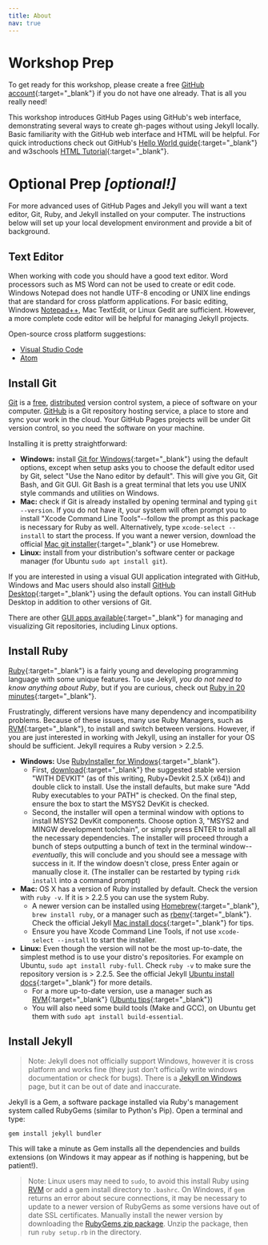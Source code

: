 ```yaml
---
title: About
nav: true
---
```


# Workshop Prep

To get ready for this workshop, please create a free [GitHub account](https://github.com/join){:target="_blank"} if you do not have one already.
That is all you really need!

This workshop introduces GitHub Pages using GitHub's web interface, demonstrating several ways to create gh-pages without using Jekyll locally.
Basic familiarity with the GitHub web interface and HTML will be helpful.
For quick introductions check out GitHub's [Hello World guide](https://guides.github.com/activities/hello-world/){:target="_blank"} and w3schools [HTML Tutorial](https://www.w3schools.com/html/default.asp){:target="_blank"}.

# Optional Prep *[optional!]*

For more advanced uses of GitHub Pages and Jekyll you will want a text editor, Git, Ruby, and Jekyll installed on your computer.
The instructions below will set up your local development environment and provide a bit of background.

## Text Editor

When working with code you should have a good text editor.
Word processors such as MS Word can not be used to create or edit code.
Windows Notepad does not handle UTF-8 encoding or UNIX line endings that are standard for cross platform applications.
For basic editing, Windows [Notepad++](https://notepad-plus-plus.org/), Mac TextEdit, or Linux Gedit are sufficient.
However, a more complete code editor will be helpful for managing Jekyll projects.

Open-source cross platform suggestions:

- [Visual Studio Code](https://code.visualstudio.com/)
- [Atom](https://atom.io/)

## Install Git

[Git](https://git-scm.com/) is a [free](https://www.gnu.org/philosophy/free-sw.en.html), [distributed](https://en.wikipedia.org/wiki/Distributed_version_control) version control system, a piece of software on your computer.
[GitHub](https://github.com/) is a Git repository hosting service, a place to store and sync your work in the cloud.
Your GitHub Pages projects will be under Git version control, so you need the software on your machine.

Installing it is pretty straightforward:

- **Windows:** install [Git for Windows](https://git-for-windows.github.io/){:target="_blank"} using the default options, except when setup asks you to choose the default editor used by Git, select "Use the Nano editor by default". This will give you Git, Git Bash, and Git GUI. Git Bash is a great terminal that lets you use UNIX style commands and utilities on Windows.
- **Mac:** check if Git is already installed by opening terminal and typing `git --version`. If you do not have it, your system will often prompt you to install "Xcode Command Line Tools"--follow the prompt as this package is necessary for Ruby as well. Alternatively, type `xcode-select --install` to start the process. If you want a newer version, download the official [Mac git installer](https://git-scm.com/downloads){:target="_blank"} or use Homebrew.
- **Linux:** install from your distribution's software center or package manager (for Ubuntu `sudo apt install git`).

If you are interested in using a visual GUI application integrated with GitHub, Windows and Mac users should also install [GitHub Desktop](https://desktop.github.com/){:target="_blank"} using the default options.
You can install GitHub Desktop in addition to other versions of Git.

There are other [GUI apps available](https://git-scm.com/downloads/guis){:target="_blank"} for managing and visualizing Git repositories, including Linux options.

## Install Ruby

[Ruby](https://www.ruby-lang.org/en/){:target="_blank"} is a fairly young and developing programming language with some unique features.
To use Jekyll, *you do not need to know anything about Ruby*, but if you are curious, check out [Ruby in 20 minutes](https://www.ruby-lang.org/en/documentation/quickstart/){:target="_blank"}.

Frustratingly, different versions have many dependency and incompatibility problems.
Because of these issues, many use Ruby Managers, such as [RVM](http://rvm.io/){:target="_blank"}, to install and switch between versions.
However, if you are just interested in working with Jekyll, using an installer for your OS should be sufficient.
Jekyll requires a Ruby version > 2.2.5.

- **Windows:** Use [RubyInstaller for Windows](https://rubyinstaller.org/){:target="_blank"}.
    - First, [download](https://rubyinstaller.org/downloads/){:target="_blank"} the suggested stable version "WITH DEVKIT" (as of this writing, Ruby+Devkit 2.5.X (x64)) and double click to install. Use the install defaults, but make sure "Add Ruby executables to your PATH" is checked. On the final step, ensure the box to start the MSYS2 DevKit is checked.
    - Second, the installer will open a terminal window with options to install MSYS2 DevKit components. Choose option 3, "MSYS2 and MINGW development toolchain", or simply press ENTER to install all the necessary dependencies. The installer will proceed through a bunch of steps outputting a bunch of text in the terminal window--*eventually*, this will conclude and you should see a message with success in it. If the window doesn't close, press Enter again or manually close it. (The installer can be restarted by typing `ridk install` into a command prompt)
- **Mac:** OS X has a version of Ruby installed by default. Check the version with `ruby -v`. If it is > 2.2.5 you can use the system Ruby.
    - A newer version can be installed using [Homebrew](https://brew.sh/){:target="_blank"}, `brew install ruby`, or a manager such as [rbenv](https://github.com/rbenv/rbenv){:target="_blank"}. Check the official Jekyll [Mac install docs](https://jekyllrb.com/docs/installation/macos/){:target="_blank"} for tips.
    - Ensure you have Xcode Command Line Tools, if not use `xcode-select --install` to start the installer.
- **Linux:** Even though the version will not be the most up-to-date, the simplest method is to use your distro's repositories. For example on Ubuntu, `sudo apt install ruby-full`. Check `ruby -v` to make sure the repository version is > 2.2.5. See the official Jekyll [Ubuntu install docs](https://jekyllrb.com/docs/installation/ubuntu/){:target="_blank"} for more details.
    - For a more up-to-date version, use a manager such as [RVM](http://rvm.io/){:target="_blank"} ([Ubuntu tips](https://evanwill.github.io/_drafts/notes/ruby-notes.html){:target="_blank"})
    - You will also need some build tools (Make and GCC), on Ubuntu get them with `sudo apt install build-essential`.

## Install Jekyll

> Note: Jekyll does not officially support Windows, however it is cross platform and works fine (they just don’t officially write windows documentation or check for bugs).
> There is a [Jekyll on Windows](https://jekyllrb.com/docs/installation/windows/) page, but it can be out of date and inaccurate.

Jekyll is a Gem, a software package installed via Ruby's management system called RubyGems (similar to Python's Pip).
Open a terminal and type:

`gem install jekyll bundler`

This will take a minute as Gem installs all the dependencies and builds extensions (on Windows it may appear as if nothing is happening, but be patient!).

> Note: Linux users may need to `sudo`, to avoid this install Ruby using [RVM](http://rvm.io/) or add a gem install directory to `.bashrc`.
> On Windows, if `gem` returns an error about secure connections, it may be necessary to update to a newer version of RubyGems as some versions have out of date SSL certificates.
> Manually install the newer version by downloading the [RubyGems zip package](https://rubygems.org/pages/download#formats).
> Unzip the package, then run `ruby setup.rb` in the directory.
